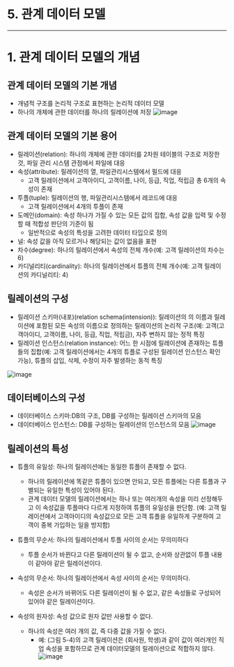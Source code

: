# 5. 관계 데이터 모델

---

# 1. 관계 데이터 모델의 개념

## 관계 데이터 모델의 기본 개념
* 개념적 구조를 논리적 구조로 표현하는 논리적 데이터 모델
* 하나의 개체에 관한 데이터를 하나의 릴레이션에 저장
![image](https://github.com/qlkdkd/Database/assets/71871927/93c44d1e-292a-42ae-94c0-90327e2e6b11)

## 관계 데이터 모델의 기본 용어
* 릴레이션(relation): 하나의 개체에 관한 데이터를 2차원 테이블의 구조로 저장한 것, 파일 관리 시스템 관점에서 파일에 대응
* 속성(attribute): 릴레이션의 열, 파일관리시스템에서 필드에 대응
    * 고객 릴레이션에서 고객아이디, 고객이름, 나이, 등급, 직업, 적립금 총 6개의 속성이 존재
* 투플(tuple): 릴레이션의 행, 파일관리시스템에서 레코드에 대응
    * 고객 릴레이션에서 4개의 투플이 존재
* 도메인(domain): 속성 하나가 가질 수 있는 모든 값의 집합, 속성 값을 입력 및 수정할 때 적합성 판단의 기준이 됨
    * 일반적으로 속성의 특성을 고려한 데이터 타입으로 정의
* 널: 속성 값을 아직 모르거나 해당되는 값이 없음을 표현
* 차수(degree): 하나의 릴레이션에서 속성의 전체 개수(예: 고객 릴레이션의 차수는 6)
* 카디널리티(cardinality): 하나의 릴레이션에서 튜플의 전체 개수(예: 고객 릴레이션의 카디널리티: 4)

## 릴레이션의 구성
* 릴레이션 스키마(내포)(relation schema(intension)): 릴레이션의 의 이름과 릴레이션에 포함된 모든 속성의 이름으로 정의하는 릴레이션의 논리적 구조(예: 고객(고객아이디, 고객이름, 나이, 등급, 직업, 적립금), 자주 변하지 않는 정적 특징
* 릴레이션 인스턴스(relation instance): 어느 한 시점에 릴레이션에 존재하는 튜플들의 집합(예: 고객 릴레이션에서는 4개의 튜플로 구성된 릴레이션 인스턴스 확인 가능), 튜플의 삽입, 삭제, 수정이 자주 발생하는 동적 특징

![image](https://github.com/qlkdkd/Database/assets/71871927/5205657f-6585-4703-a42b-e707e74191df)

## 데이터베이스의 구성
* 데이터베이스 스키마:DB의 구조, DB를 구성하는 릴레이션 스키마의 모음
* 데이터베이스 인스턴스: DB를 구성하는 릴레이션의 인스턴스의 모음
![image](https://github.com/qlkdkd/Database/assets/71871927/35af4253-f6ce-49d3-94a2-e5237cb51024)

## 릴레이션의 특성
* 튜플의 유일성: 하나의 릴레이션에는 동일한 튜플이 존재할 수 없다.
    * 하나의 릴레이션에 똑같은 튜플이 있으면 안되고, 모든 튜플에는 다른 튜플과 구별되는 유일한 특성이 있어야 된다.
    * 관계 데이터 모델의 릴레이션에서는 하나 또는 여러개의 속성을 미리 선정해두고 이 속성값을 투플마다 다르게 지정하여 튜플의 유일성을 판단함. (예: 고객 릴레이션에서 고객아이디의 속성값으로 모든 고객 튜플을 유일하게 구분하여 고객이 중복 가입하는 일을 방지함)

* 튜플의 무순서: 하나의 릴레이션에서 투플 사이의 순서는 무의미하다
    * 투플 순서가 바뀐다고 다른 릴레이션이 될 수 없고, 순서와 상관없이 투플 내용이 같아야 같은 릴레이션이다.
* 속성의 무순서: 하나의 릴레이션에서 속성 사이의 순서는 무의미하다.
    * 속성은 순서가 바뀌어도 다른 릴레이션이 될 수 없고, 같은 속성들로 구성되어 있어야 같은 릴레이션이다.
* 속성의 원자성: 속성 값으로 원자 값만 사용할 수 없다.
    * 하나의 속성은 여러 개의 값, 즉 다중 값을 가질 수 없다.
        * 예: (그림 5-4)의 고객 릴레이션은 (회사원, 학생)과 같이 값이 여러개인 직업 속성을 포함하므로 관계 데이터모델의 릴레이션으로 적합하지 않다.
     ![image](https://github.com/qlkdkd/Database/assets/71871927/1b12310b-597d-4bf4-a2b2-38b91cfd95b2)
